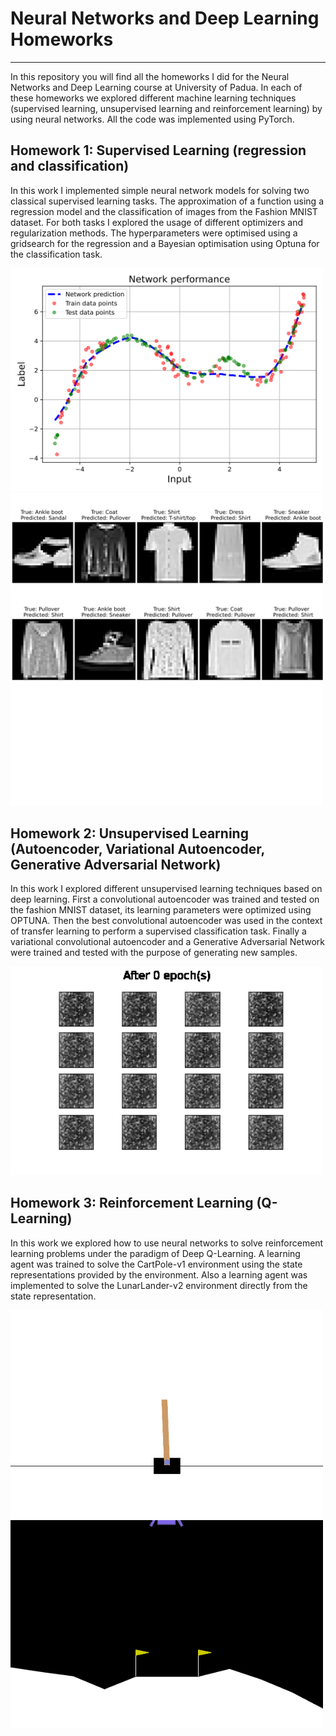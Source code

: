 # Neural Networks and Deep Learning Homeworks
***

In this repository you will find all the homeworks I did for the Neural Networks and Deep Learning course at University of Padua. In each of these homeworks 
we explored different machine learning techniques (supervised learning, unsupervised learning and reinforcement learning) by using neural networks. All the 
code was implemented using PyTorch.





## Homework 1: Supervised Learning (regression and classification)
In this work I implemented simple neural network models for solving two classical supervised learning tasks. The approximation of a function using a regression model and the classification of images from the Fashion MNIST dataset. For both tasks I explored the usage of different optimizers and regularization methods. The hyperparameters were optimised using a gridsearch for the regression and a Bayesian optimisation using Optuna for the classification task.
<p float="left">
  <img src="https://github.com/hcapettini2/NNDL/blob/main/Homework_1_Supervised_Learning/imgs/regression/fit.svg" type="image/svg+xml" width="500" />
  <img src="https://github.com/hcapettini2/NNDL/blob/main/Homework_1_Supervised_Learning/imgs/classification/missclasified.svg" type="image/svg+xml" width="500" />
</p>

## Homework 2: Unsupervised Learning (Autoencoder, Variational Autoencoder, Generative Adversarial Network)
In this work I explored different unsupervised learning techniques based on deep learning. First a convolutional autoencoder was trained and tested on the fashion MNIST dataset, its learning parameters were optimized using OPTUNA. Then the best convolutional autoencoder was used in the context of transfer learning to perform a supervised classification task. Finally a variational convolutional autoencoder and a Generative Adversarial Network were trained and tested with the purpose of generating new samples.

<p float="left">
  <img src="https://github.com/hcapettini2/NNDL/blob/main/Homework_2_Unsupervised_Learning/Img/GAN.gif" width="500" />
</p>


## Homework 3: Reinforcement Learning (Q-Learning)
In this work we explored how to use neural networks to solve reinforcement learning problems under the paradigm of Deep Q-Learning. A learning agent was trained to solve the CartPole-v1 environment using the state representations provided by the environment. Also a learning agent was implemented to solve the LunarLander-v2 environment directly from the state representation.

<p float="left">
  <img src="https://github.com/hcapettini2/NNDL/blob/main/Homework_3_Reinforcement_Learning/Images/Pole_Gifs/Trained_Pole_0.gif" width="500" />
  <img src="https://github.com/hcapettini2/NNDL/blob/main/Homework_3_Reinforcement_Learning/Images/Lander_Gifs/Trained_Lander_3.gif" width="500" />
</p>
